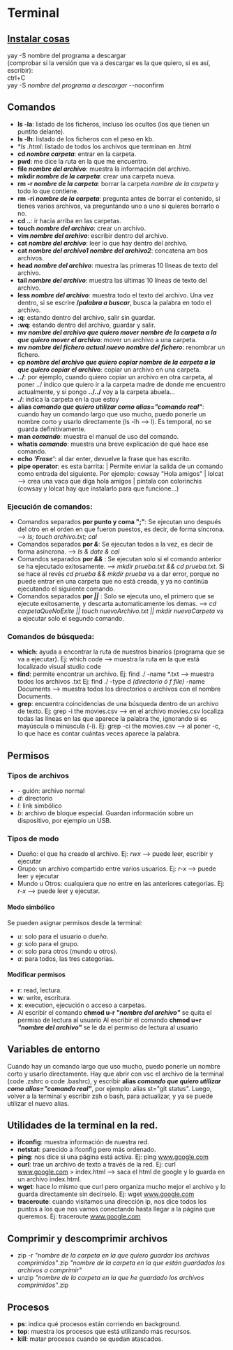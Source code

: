 # Terminal

## [Instalar cosas](https://aur.archlinux.org/)
   yay -S nombre del programa a descargar\
      (comprobar si la versión que va a descargar es la que quiero, si es así, escribir):\
   ctrl+C\
   yay -S *nombre del programa a descargar* --noconfirm

## Comandos
   - **ls -la**: listado de los ficheros, incluso los ocultos (los que tienen un puntito delante).
   - **ls -lh**: listado de los ficheros con el peso en kb.
   - **ls *.html**: listado de todos los archivos que terminan en .html
   - **cd *nombre carpeta***: entrar en la carpeta.
   - **pwd**: me dice la ruta en la que me encuentro.
   - **file *nombre del archivo***: muestra la información del archivo.
   - **mkdir *nombre de la carpeta***: crear una carpeta nueva.
   - **rm -r *nombre de la carpeta***: borrar la carpeta *nombre de la carpeta* y todo lo que contiene.
   - **rm -ri *nombre de la carpeta***: pregunta antes de borrar el contenido, si tienes varios archivos, va preguntando uno a uno si quieres borrarlo o no.
   - **cd ..**: ir hacia arriba en las carpetas.
   - **touch *nombre del archivo***: crear un archivo.
   - **vim *nombre del archivo***: escribir dentro del archivo.
   - **cat *nombre del archivo***: leer lo que hay dentro del archivo.
   - **cat *nombre del archivo1* *nombre del archivo2***: concatena am  bos archivos.
   - **head *nombre del archivo***: muestra las primeras 10 líneas de texto del archivo.
   - **tail *nombre del archivo***: muestra las últimas 10 líneas de texto del archivo.
   - **less *nombre del archivo***: muestra todo el texto del archivo. Una vez dentro, si se escrire **/*palabra a buscar***, busca la palabra en todo el archivo.
   - **:q**: estando dentro del archivo, salir sin guardar.
   - **:wq**: estando dentro del archivo, guardar y salir.
   - **mv *nombre del archivo que quiero mover* *nombre de la carpeta a la que quiero mover el archivo***: mover un archivo a una carpeta.
   - **mv *nombre del fichero actual* *nuevo nombre del fichero***: renombrar un fichero.
   - **cp *nombre del archivo que quiero copiar* *nombre de la carpeta a la que quiero copiar el archivo***: copiar un archivo en una carpeta.
   - **../**: por ejemplo, cuando quiero copiar un archivo en otra carpeta, al poner ../ indico que quiero ir a la carpeta madre de donde me encuentro actualmente, y si pongo **../../** voy a la carpeta abuela...
   - **./**: indica la carpeta en la que estoy
   - **alias *comando que quiero utilizar como alias*=*"comando real"***: cuando hay un comando largo que uso mucho, puedo ponerle un nombre corto y usarlo directamente (ls -lh --> l). Es temporal, no se guarda definitivamente.
   - **man *comando***: muestra el manual de uso del comando.
   - **whatis *comando***: muestra una breve explicación de qué hace ese comando.
   - **echo *'Frase'***: al dar enter, devuelve la frase que has escrito.
   - **pipe operator**: es esta barrita: | Permite enviar la salida de un comando como entrada del siguiente. Por ejemplo: cowsay "Hola amigos" | lolcat --> crea una vaca que diga hola amigos | píntala con colorinchis (cowsay y lolcat hay que instalarlo para que funcione...)

### Ejecución de comandos:
   - Comandos separados **por punto y coma ";"**: Se ejecutan uno después del otro en el orden en que fueron puestos, es decir, de forma síncrona. --> *ls; touch archivo.txt; cal* 
   - Comandos separados **por *&***: Se ejecutan todos a la vez, es decir de forma asíncrona. --> *ls & date & cal* 
   - Comandos separados **por *&&*** : Se ejecutan solo si el comando anterior se ha ejecutado exitosamente. --> *mkdir prueba.txt && cd prueba.txt*. Si se hace al revés *cd prueba && mkdir prueba* va a dar error, porque no puede entrar en una carpeta que no está creada, y ya no continúa ejecutando el siguiente comando.
   - Comandos separados **por *||*** : Solo se ejecuta uno, el primero que se ejecute exitosamente, y descarta automaticamente los demas. --> *cd carpetaQueNoExite || touch nuevoArchivo.txt || mkdir nuevaCarpeta* va a ejecutar solo el segundo comando.

### Comandos de búsqueda:
   - **which**: ayuda a encontrar la ruta de nuestros binarios (programa que se va a ejecutar). Ej: which code --> muestra la ruta en la que está localizado visual studio code
   - **find**: permite encontrar un archivo. Ej: find ./ -name *.txt --> muestra todos los archivos .txt Ej: find ./ -type d *(directorio ó f file)* -name Documents --> muestra todos los directorios o archivos con el nombre Documents.
   - **grep**: encuentra coincidencias de una búsqueda dentro de un archivo de texto. Ej: grep -i the movies.csv --> en el archivo movies.csv localiza todas las líneas en las que aparece la palabra the, ignorando si es mayúscula o minúscula (-i). Ej: grep -ci the movies.csv --> al poner -c, lo que hace es contar cuántas veces aparece la palabra.

## Permisos
### Tipos de archivos
   - *-* guión: archivo normal
   - *d*: directorio
   - *l*: link simbólico
   - *b*: archivo de bloque especial. Guardan información sobre un dispositivo, por ejemplo un USB.
### Tipos de modo
   - Dueño: el que ha creado el archivo. Ej: *rwx* --> puede leer, escribir y ejecutar 
   - Grupo: un archivo compartido entre varios usuarios. Ej: *r-x* --> puede leer y ejecutar
   - Mundo u Otros: cualquiera que no entre en las anteriores categorías. Ej: *r-x* --> puede leer y ejecutar.
#### Modo simbólico
Se pueden asignar permisos desde la terminal:
   - *u*: solo para el usuario o dueño.
   - *g*: solo para el grupo.
   - *o*: solo para otros (mundo u otros).
   - *a*: para todos, las tres categorías.
#### Modificar permisos
   - **r**: read, lectura.
   - **w**: write, escritura.
   - **x**: execution, ejecución o acceso a carpetas.
   - Al escribir el comando **chmod u-r *"nombre del archivo"*** se quita el permiso de lectura al usuario
   Al escribir el comando **chmod u+r *"nombre del archivo"*** se le da el permiso de lectura al usuario
## Variables de entorno
Cuando hay un comando largo que uso mucho, puedo ponerle un nombre corto y usarlo directamente. Hay que abrir con vsc el archivo de la terminal (code .zshrc o code .bashrc), y escribir **alias *comando que quiero utilizar como alias*=*"comando real"***, por ejemplo: alias st="git status". Luego, volver a la terminal y escribir zsh o bash, para actualizar, y ya se puede utilizar el nuevo alias.

## Utilidades de la terminal en la red.
   - **ifconfig**: muestra información de nuestra red.
   - **netstat**: parecido a ifconfig pero más ordenado.
   - **ping**: nos dice si una página está activa. Ej: ping www.google.com
   - **curl**: trae un archivo de texto a través de la red. Ej: curl www.google.com > index.html --> saca el html de google y lo guarda en un archivo index.html. 
   - **wget**: hace lo mismo que curl pero organiza mucho mejor el archivo y lo guarda directamente sin decírselo. Ej: wget www.google.com
   - **traceroute**: cuando visitamos una dirección ip, nos dice todos los puntos a los que nos vamos conectando hasta llegar a la página que queremos. Ej: traceroute www.google.com

## Comprimir y descomprimir archivos
   - zip -r *"nombre de la carpeta en la que quiero guardar los archivos comprimidos"*.zip *"nombre de la carpeta en la que están guardados los archivos a comprimir"*
   - unzip *"nombre de la carpeta en la que he guardado los archivos comprimidos"*.zip

## Procesos
   - **ps**: indica qué procesos están corriendo en background.
   - **top**: muestra los procesos que está utilizando más recursos.
   - **kill**: matar procesos cuando se quedan atascados.